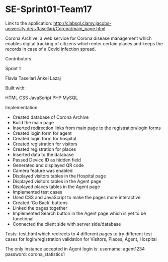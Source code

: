 # SE-Sprint01-Team17

Link to the application: http://clabsql.clamv.jacobs-university.de/~ftasellari/Corona/main_page.html

Corona Archive: a web service for Corona disease management which enables digital tracking of citizens which enter certain places and keeps the records in case of a 
Covid infection spread.

Contributors

Sprint 1

Flavia Tasellari
Ankel Lazaj

Built with:

HTML
CSS
JavaScript
PHP
MySQL

Implementation:

- Created database of Corona Archive
- Build the main page 
- Inserted redirection links from main page to the registration/login forms
- Created login form for agent
- Created login form for hospital
- Created registration for visitors
- Created registration for places
- Inserted data to the database
- Passed Device ID as hidden field
- Generated and displayed QR code
- Camera feature was enabled
- Displayed visitors tables in the Hospital page
- Displayed visitors tables in the Agent page
- Displayed places tables in the Agent page
- Implemented test cases
- Used CSS and JavaScript to make the pages more interactive
- Created 'Go Back' buttons
- Linked the pages together
- Implemented Search button in the Agent page which is yet to be functional
- Connected the client side with server side/database

Tests: test.html which redirects to 4 different pages to try different test cases for login/registration validation for Visitors, Places, Agent, Hospital

The only instance accepted in Agent login is:
username: agent1234
password: corona_statistics1



